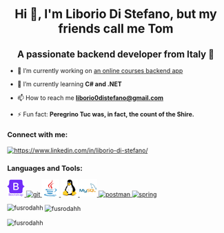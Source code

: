 <h1 align="center">Hi 👋, I'm Liborio Di Stefano, but my friends call me Tom</h1>
<h2 align="center">A passionate backend developer from Italy 🍕</h2>

- 🔭 I’m currently working on [an online courses backend app](https://github.com/develhope/Java24-Team1-Spring/tree/dev)

- 🌱 I’m currently learning **C# and .NET**

- 📫 How to reach me **liborio0distefano@gmail.com**

- ⚡ Fun fact: **Peregrino Tuc was, in fact, the count of the Shire.**

<h3 align="left">Connect with me:</h3>
<p align="left">
<a href="https://linkedin.com/in/https://www.linkedin.com/in/liborio-di-stefano/" target="blank"><img align="center" src="https://raw.githubusercontent.com/rahuldkjain/github-profile-readme-generator/master/src/images/icons/Social/linked-in-alt.svg" alt="https://www.linkedin.com/in/liborio-di-stefano/" height="30" width="40" /></a>
</p>

<h3 align="left">Languages and Tools:</h3>
<p align="left"> <a href="https://getbootstrap.com" target="_blank" rel="noreferrer"> <img src="https://raw.githubusercontent.com/devicons/devicon/master/icons/bootstrap/bootstrap-plain-wordmark.svg" alt="bootstrap" width="40" height="40"/> </a> <a href="https://git-scm.com/" target="_blank" rel="noreferrer"> <img src="https://www.vectorlogo.zone/logos/git-scm/git-scm-icon.svg" alt="git" width="40" height="40"/> </a> <a href="https://www.java.com" target="_blank" rel="noreferrer"> <img src="https://raw.githubusercontent.com/devicons/devicon/master/icons/java/java-original.svg" alt="java" width="40" height="40"/> </a> <a href="https://www.linux.org/" target="_blank" rel="noreferrer"> <img src="https://raw.githubusercontent.com/devicons/devicon/master/icons/linux/linux-original.svg" alt="linux" width="40" height="40"/> </a> <a href="https://www.mysql.com/" target="_blank" rel="noreferrer"> <img src="https://raw.githubusercontent.com/devicons/devicon/master/icons/mysql/mysql-original-wordmark.svg" alt="mysql" width="40" height="40"/> </a> <a href="https://postman.com" target="_blank" rel="noreferrer"> <img src="https://www.vectorlogo.zone/logos/getpostman/getpostman-icon.svg" alt="postman" width="40" height="40"/> </a> <a href="https://spring.io/" target="_blank" rel="noreferrer"> <img src="https://www.vectorlogo.zone/logos/springio/springio-icon.svg" alt="spring" width="40" height="40"/> </a> </p>

<p><img align="left" src="https://github-readme-stats.vercel.app/api/top-langs?username=fusrodahh&show_icons=true&locale=en&layout=compact" alt="fusrodahh" /></p>

<p>&nbsp;<img align="center" src="https://github-readme-stats.vercel.app/api?username=fusrodahh&show_icons=true&locale=en" alt="fusrodahh" /></p>

<p><img align="center" src="https://github-readme-streak-stats.herokuapp.com/?user=fusrodahh&" alt="fusrodahh" /></p>

